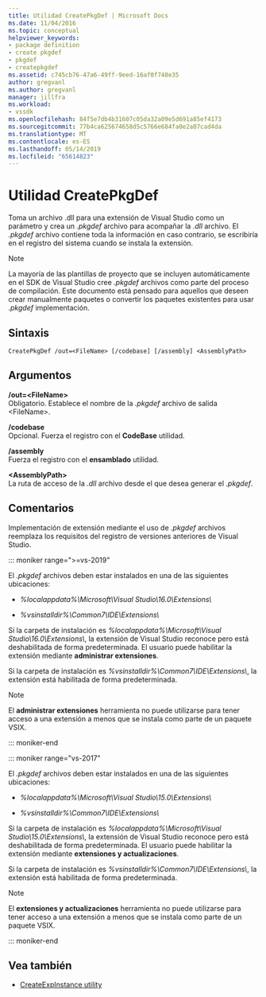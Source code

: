 ```yaml
---
title: Utilidad CreatePkgDef | Microsoft Docs
ms.date: 11/04/2016
ms.topic: conceptual
helpviewer_keywords:
- package definition
- create pkgdef
- pkgdef
- createpkgdef
ms.assetid: c745cb76-47a6-49ff-9eed-16af0f748e35
author: gregvanl
ms.author: gregvanl
manager: jillfra
ms.workload:
- vssdk
ms.openlocfilehash: 84f5e7db4b31607c05da32a09e5d691a85ef4173
ms.sourcegitcommit: 77b4ca625674658d5c5766e684fa0e2a07cad4da
ms.translationtype: MT
ms.contentlocale: es-ES
ms.lasthandoff: 05/14/2019
ms.locfileid: "65614823"
---
```

# <a name="createpkgdef-utility"></a>Utilidad CreatePkgDef
Toma un archivo .dll para una extensión de Visual Studio como un parámetro y crea un *.pkgdef* archivo para acompañar la *.dll* archivo. El *.pkgdef* archivo contiene toda la información en caso contrario, se escribiría en el registro del sistema cuando se instala la extensión.

> [!NOTE]
> La mayoría de las plantillas de proyecto que se incluyen automáticamente en el SDK de Visual Studio cree *.pkgdef* archivos como parte del proceso de compilación. Este documento está pensado para aquellos que deseen crear manualmente paquetes o convertir los paquetes existentes para usar *.pkgdef* implementación.

## <a name="syntax"></a>Sintaxis

```
CreatePkgDef /out=<FileName> [/codebase] [/assembly] <AssemblyPath>
```

## <a name="arguments"></a>Argumentos
**/out=&lt;FileName&gt;**\
Obligatorio. Establece el nombre de la *.pkgdef* archivo de salida &lt;FileName&gt;.

**/codebase**\
Opcional. Fuerza el registro con el **CodeBase** utilidad.

**/assembly**\
Fuerza el registro con el **ensamblado** utilidad.

**&lt;AssemblyPath&gt;**\
La ruta de acceso de la *.dll* archivo desde el que desea generar el *.pkgdef*.

## <a name="remarks"></a>Comentarios
Implementación de extensión mediante el uso de *.pkgdef* archivos reemplaza los requisitos del registro de versiones anteriores de Visual Studio.

::: moniker range=">=vs-2019"

El *.pkgdef* archivos deben estar instalados en una de las siguientes ubicaciones:

- *%localappdata%\Microsoft\Visual Studio\16.0\Extensions\\*

- *%vsinstalldir%\Common7\IDE\Extensions\\*

Si la carpeta de instalación es *%localappdata%\Microsoft\Visual Studio\16.0\Extensions\\*, la extensión de Visual Studio reconoce pero está deshabilitada de forma predeterminada. El usuario puede habilitar la extensión mediante **administrar extensiones**.

Si la carpeta de instalación es *%vsinstalldir%\Common7\IDE\Extensions\\*, la extensión está habilitada de forma predeterminada.

> [!NOTE]
> El **administrar extensiones** herramienta no puede utilizarse para tener acceso a una extensión a menos que se instala como parte de un paquete VSIX.

::: moniker-end

::: moniker range="vs-2017"

El *.pkgdef* archivos deben estar instalados en una de las siguientes ubicaciones:

- *%localappdata%\Microsoft\Visual Studio\15.0\Extensions\\*

- *%vsinstalldir%\Common7\IDE\Extensions\\*

Si la carpeta de instalación es *%localappdata%\Microsoft\Visual Studio\15.0\Extensions\\*, la extensión de Visual Studio reconoce pero está deshabilitada de forma predeterminada. El usuario puede habilitar la extensión mediante **extensiones y actualizaciones**.

Si la carpeta de instalación es *%vsinstalldir%\Common7\IDE\Extensions\\*, la extensión está habilitada de forma predeterminada.

> [!NOTE]
> El **extensiones y actualizaciones** herramienta no puede utilizarse para tener acceso a una extensión a menos que se instala como parte de un paquete VSIX.

::: moniker-end

## <a name="see-also"></a>Vea también
- [CreateExpInstance utility](../../extensibility/internals/createexpinstance-utility.md)
